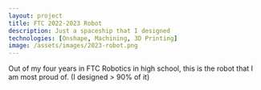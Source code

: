```yaml
---
layout: project
title: FTC 2022-2023 Robot
description: Just a spaceship that I designed
technologies: [Onshape, Machining, 3D Printing]
image: /assets/images/2023-robot.png
---
```


Out of my four years in FTC Robotics in high school, this is the robot that I am most proud of. (I designed > 90% of it)